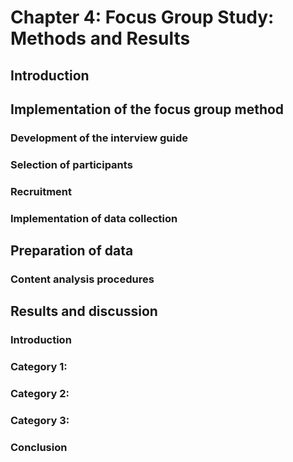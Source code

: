 # Chapter 4: Focus Group Study: Methods and Results

## Introduction

## Implementation of the focus group method
###  Development of the interview guide
### Selection of participants
### Recruitment
### Implementation of data collection
## Preparation of data
###  Content analysis procedures
## Results and discussion
### Introduction
### Category 1:
### Category 2:
### Category 3:
### Conclusion

    
    
    